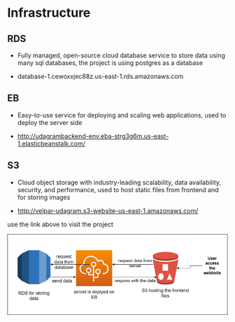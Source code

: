 # Infrastructure

## RDS

- Fully managed, open-source cloud database service to store data using many sql databases, the project is using postgres as a database

- database-1.cewoxxjec88z.us-east-1.rds.amazonaws.com

## EB

- Easy-to-use service for deploying and scaling web applications, used to deploy the server side 

- http://udagrambackend-env.eba-strg3g6m.us-east-1.elasticbeanstalk.com/

## S3

- Cloud object storage with industry-leading scalability, data availability, security, and performance, used to host static files from frontend and for storing images

- http://velpar-udagram.s3-website-us-east-1.amazonaws.com/

use the link above to visit the project 


![diagram](/docs/screenshots/infrastructure.png)